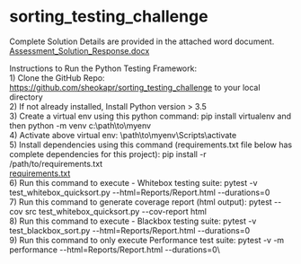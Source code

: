# sorting_testing_challenge

Complete Solution Details are provided in the attached word document.
[Assessment_Solution_Response.docx](https://github.com/sheokapr/sorting_testing_challenge/files/6156499/Assessment_Solution_Response.docx)


Instructions to Run the Python Testing Framework:\
	1) Clone the GitHub Repo:  https://github.com/sheokapr/sorting_testing_challenge  to your local directory\
	2) If not already installed, Install Python version > 3.5\
	3) Create a virtual env using this python command: pip install virtualenv and then python -m venv c:\path\to\myenv\
	4) Activate above virtual env: \path\to\myenv\Scripts\activate\
	5) Install dependencies using this command (requirements.txt file below has complete dependencies for this project): pip install -r /path/to/requirements.txt\
	[requirements.txt](https://github.com/sheokapr/sorting_testing_challenge/files/6156492/requirements.txt)\
	6) Run this command to execute - Whitebox testing suite: pytest -v test_whitebox_quicksort.py  --html=Reports/Report.html  --durations=0\
	7) Run this command to generate coverage report (html output): pytest  --cov   src   test_whitebox_quicksort.py    --cov-report html\
	8) Run this command to execute - Blackbox testing suite: pytest -v test_blackbox_sort.py  --html=Reports/Report.html  --durations=0\
        9) Run this command to only execute Performance test suite:  pytest -v -m performance  --html=Reports/Report.html   --durations=0\


